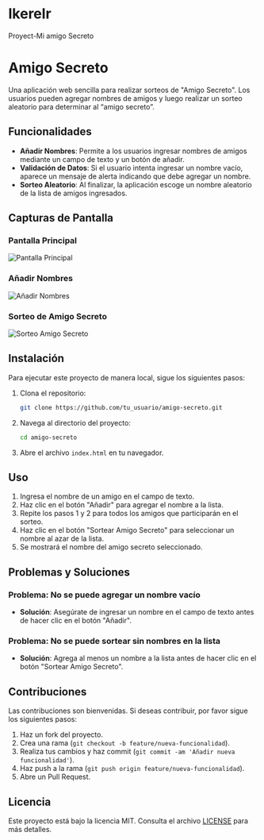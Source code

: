 # Ikerelr
Proyect-Mi amigo Secreto
# Amigo Secreto

Una aplicación web sencilla para realizar sorteos de "Amigo Secreto". Los usuarios pueden agregar nombres de amigos y luego realizar un sorteo aleatorio para determinar al “amigo secreto”.

## Funcionalidades

- **Añadir Nombres**: Permite a los usuarios ingresar nombres de amigos mediante un campo de texto y un botón de añadir.
- **Validación de Datos**: Si el usuario intenta ingresar un nombre vacío, aparece un mensaje de alerta indicando que debe agregar un nombre.
- **Sorteo Aleatorio**: Al finalizar, la aplicación escoge un nombre aleatorio de la lista de amigos ingresados.

## Capturas de Pantalla

### Pantalla Principal

![Pantalla Principal](./screenshots/pantalla_principal.png)

### Añadir Nombres

![Añadir Nombres](./screenshots/añadir_nombres.png)

### Sorteo de Amigo Secreto

![Sorteo Amigo Secreto](./screenshots/sorteo_amigo_secreto.png)

## Instalación

Para ejecutar este proyecto de manera local, sigue los siguientes pasos:

1. Clona el repositorio:
    ```sh
    git clone https://github.com/tu_usuario/amigo-secreto.git
    ```

2. Navega al directorio del proyecto:
    ```sh
    cd amigo-secreto
    ```

3. Abre el archivo `index.html` en tu navegador.

## Uso

1. Ingresa el nombre de un amigo en el campo de texto.
2. Haz clic en el botón "Añadir" para agregar el nombre a la lista.
3. Repite los pasos 1 y 2 para todos los amigos que participarán en el sorteo.
4. Haz clic en el botón "Sortear Amigo Secreto" para seleccionar un nombre al azar de la lista.
5. Se mostrará el nombre del amigo secreto seleccionado.

## Problemas y Soluciones

### Problema: No se puede agregar un nombre vacío
- **Solución**: Asegúrate de ingresar un nombre en el campo de texto antes de hacer clic en el botón "Añadir".

### Problema: No se puede sortear sin nombres en la lista
- **Solución**: Agrega al menos un nombre a la lista antes de hacer clic en el botón "Sortear Amigo Secreto".

## Contribuciones

Las contribuciones son bienvenidas. Si deseas contribuir, por favor sigue los siguientes pasos:

1. Haz un fork del proyecto.
2. Crea una rama (`git checkout -b feature/nueva-funcionalidad`).
3. Realiza tus cambios y haz commit (`git commit -am 'Añadir nueva funcionalidad'`).
4. Haz push a la rama (`git push origin feature/nueva-funcionalidad`).
5. Abre un Pull Request.

## Licencia

Este proyecto está bajo la licencia MIT. Consulta el archivo [LICENSE](./LICENSE) para más detalles.
